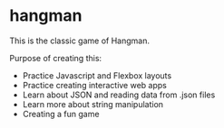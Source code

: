 # hangman

This is the classic game of Hangman.

Purpose of creating this:

- Practice Javascript and Flexbox layouts
- Practice creating interactive web apps
- Learn about JSON and reading data from .json files
- Learn more about string manipulation
- Creating a fun game

